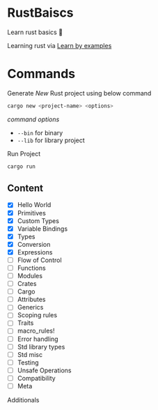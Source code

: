 # RustBaiscs
Learn rust basics 🦀 

Learning rust via [Learn by examples](https://doc.rust-lang.org/stable/rust-by-example/index.html)

# Commands

Generate _New_ Rust project using below command

```bash
cargo new <project-name> <options> 
```
_command options_

- `--bin` for binary 
- `--lib` for library project

Run Project 

```bash
cargo run
```

## Content

- [x] Hello World
- [x] Primitives
- [x] Custom Types
- [x] Variable Bindings
- [x] Types
- [x] Conversion
- [x] Expressions
- [ ] Flow of Control
- [ ] Functions
- [ ] Modules
- [ ] Crates
- [ ] Cargo
- [ ] Attributes
- [ ] Generics
- [ ] Scoping rules
- [ ] Traits
- [ ] macro_rules!
- [ ] Error handling
- [ ] Std library types
- [ ] Std misc
- [ ] Testing
- [ ] Unsafe Operations
- [ ] Compatibility
- [ ] Meta

Additionals

